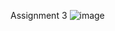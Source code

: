 Assignment 3
![image](https://github.com/user-attachments/assets/796164b6-e229-4d33-8bb9-8001d2173439)
